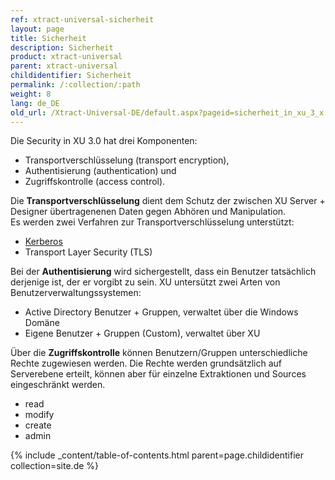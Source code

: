 ```yaml
---
ref: xtract-universal-sicherheit
layout: page
title: Sicherheit
description: Sicherheit
product: xtract-universal
parent: xtract-universal
childidentifier: Sicherheit
permalink: /:collection/:path
weight: 8
lang: de_DE
old_url: /Xtract-Universal-DE/default.aspx?pageid=sicherheit_in_xu_3_x
---
```


Die Security in XU 3.0 hat drei Komponenten:
- Transportverschlüsselung (transport encryption),
- Authentisierung (authentication) und
- Zugriffskontrolle (access control).

Die **Transportverschlüsselung** dient dem Schutz der zwischen XU Server + Designer übertragenenen Daten gegen Abhören und Manipulation. <br>
Es werden zwei Verfahren zur Transportverschlüsselung unterstützt:
-	[Kerberos](https://msdn.microsoft.com/en-us/library/windows/desktop/aa374762(v=vs.85).aspx)
-	Transport Layer Security (TLS)

Bei der **Authentisierung** wird sichergestellt, dass ein Benutzer tatsächlich derjenige ist, der er vorgibt zu sein. XU untersützt zwei Arten von Benutzerverwaltungssystemen:
-	Active Directory Benutzer + Gruppen, verwaltet über die Windows Domäne
-	Eigene Benutzer + Gruppen (Custom), verwaltet über XU


Über die **Zugriffskontrolle** können Benutzern/Gruppen unterschiedliche Rechte zugewiesen werden. Die Rechte werden grundsätzlich auf Serverebene erteilt, können aber für einzelne Extraktionen und Sources eingeschränkt werden.
-	read
-	modify
-	create
-	admin

{% include _content/table-of-contents.html parent=page.childidentifier collection=site.de %}
